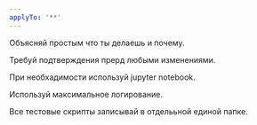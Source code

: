 ```yaml
---
applyTo: '**'
---
```

Объясняй простым что ты делаешь и почему.

Требуй подтверждения прерд любыми изменениями.

При необхадимости используй jupyter notebook.

Используй максимальное логирование.

Все тестовые скрипты записывай в отделььной единой папке.